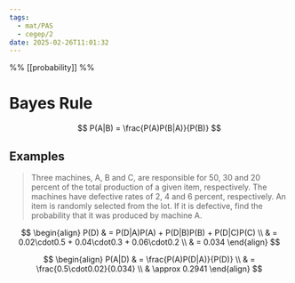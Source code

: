```yaml
---
tags:
  - mat/PAS
  - cegep/2
date: 2025-02-26T11:01:32
---
```


%% [[probability]] %%

# Bayes Rule

$$
P(A|B) = \frac{P(A)P(B|A)}{P(B)}
$$

## Examples

> Three machines, A, B and C, are responsible for 50, 30 and 20 percent of the total production of a given item, respectively. The machines have defective rates of 2, 4 and 6 percent, respectively. An item is randomly selected from the lot. If it is defective, find the probability that it was produced by machine A.

$$
\begin{align}
P(D) & = P(D|A)P(A) + P(D|B)P(B) + P(D|C)P(C) \\
 & = 0.02\cdot0.5 + 0.04\cdot0.3 + 0.06\cdot0.2 \\
 & = 0.034
\end{align}
$$

$$
\begin{align}
P(A|D) & = \frac{P(A)P(D|A)}{P(D)} \\
 & = \frac{0.5\cdot0.02}{0.034} \\
 & \approx 0.2941
\end{align}
$$
